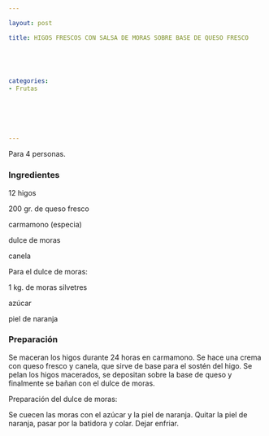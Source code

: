 ```yaml
---

layout: post

title: HIGOS FRESCOS CON SALSA DE MORAS SOBRE BASE DE QUESO FRESCO





categories:
- Frutas






---
```


Para 4 personas.

<h3>Ingredientes</h3>

12 higos

200 gr. de queso fresco

carmamono (especia)

dulce de moras

canela

Para el dulce de moras:

1 kg. de moras silvetres

azúcar

piel de naranja

<h3>Preparación</h3>

Se maceran los higos durante 24 horas en carmamono. Se hace una crema con queso fresco y canela, que sirve de base para el sostén del higo. Se pelan los higos macerados, se depositan sobre la base de queso y finalmente se bañan con el dulce de moras.

Preparación del dulce de moras:

Se cuecen las moras con el azúcar y la piel de naranja. Quitar la piel de naranja, pasar por la batidora y colar. Dejar enfriar.